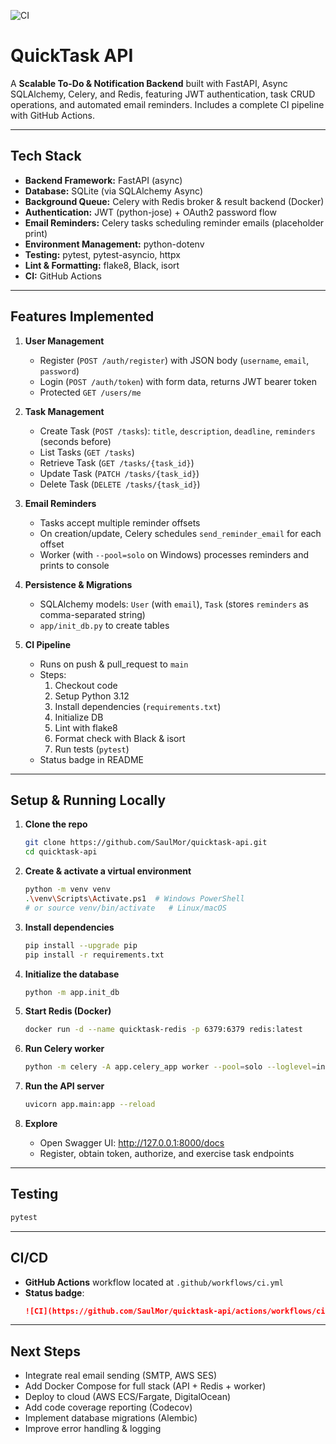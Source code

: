 ![CI](https://github.com/SaulMor/quicktask-api/actions/workflows/ci.yml/badge.svg)

# QuickTask API

A **Scalable To-Do & Notification Backend** built with FastAPI, Async SQLAlchemy, Celery, and Redis, featuring JWT authentication, task CRUD operations, and automated email reminders. Includes a complete CI pipeline with GitHub Actions.

---

## Tech Stack

- **Backend Framework:** FastAPI (async)
- **Database:** SQLite (via SQLAlchemy Async)
- **Background Queue:** Celery with Redis broker & result backend (Docker)
- **Authentication:** JWT (python-jose) + OAuth2 password flow
- **Email Reminders:** Celery tasks scheduling reminder emails (placeholder print)
- **Environment Management:** python-dotenv
- **Testing:** pytest, pytest-asyncio, httpx
- **Lint & Formatting:** flake8, Black, isort
- **CI:** GitHub Actions

---

## Features Implemented

1. **User Management**
   - Register (`POST /auth/register`) with JSON body (`username`, `email`, `password`)
   - Login (`POST /auth/token`) with form data, returns JWT bearer token
   - Protected `GET /users/me`

2. **Task Management**
   - Create Task (`POST /tasks`): `title`, `description`, `deadline`, `reminders` (seconds before)
   - List Tasks (`GET /tasks`)
   - Retrieve Task (`GET /tasks/{task_id}`)
   - Update Task (`PATCH /tasks/{task_id}`)
   - Delete Task (`DELETE /tasks/{task_id}`)

3. **Email Reminders**
   - Tasks accept multiple reminder offsets
   - On creation/update, Celery schedules `send_reminder_email` for each offset
   - Worker (with `--pool=solo` on Windows) processes reminders and prints to console

4. **Persistence & Migrations**
   - SQLAlchemy models: `User` (with `email`), `Task` (stores `reminders` as comma-separated string)
   - `app/init_db.py` to create tables

5. **CI Pipeline**
   - Runs on push & pull_request to `main`
   - Steps:
     1. Checkout code
     2. Setup Python 3.12
     3. Install dependencies (`requirements.txt`)
     4. Initialize DB
     5. Lint with flake8
     6. Format check with Black & isort
     7. Run tests (`pytest`)
   - Status badge in README

---

## Setup & Running Locally

1. **Clone the repo**
   ```bash
   git clone https://github.com/SaulMor/quicktask-api.git
   cd quicktask-api
   ```

2. **Create & activate a virtual environment**
   ```bash
   python -m venv venv
   .\venv\Scripts\Activate.ps1  # Windows PowerShell
   # or source venv/bin/activate   # Linux/macOS
   ```

3. **Install dependencies**
   ```bash
   pip install --upgrade pip
   pip install -r requirements.txt
   ```

4. **Initialize the database**
   ```bash
   python -m app.init_db
   ```

5. **Start Redis (Docker)**
   ```bash
   docker run -d --name quicktask-redis -p 6379:6379 redis:latest
   ```

6. **Run Celery worker**
   ```bash
   python -m celery -A app.celery_app worker --pool=solo --loglevel=info
   ```

7. **Run the API server**
   ```bash
   uvicorn app.main:app --reload
   ```

8. **Explore**
   - Open Swagger UI: http://127.0.0.1:8000/docs
   - Register, obtain token, authorize, and exercise task endpoints

---

## Testing

```bash
pytest
```

---

## CI/CD

- **GitHub Actions** workflow located at `.github/workflows/ci.yml`
- **Status badge**:
  ```markdown
  ![CI](https://github.com/SaulMor/quicktask-api/actions/workflows/ci.yml/badge.svg)
  ```

---

## Next Steps

- Integrate real email sending (SMTP, AWS SES)
- Add Docker Compose for full stack (API + Redis + worker)
- Deploy to cloud (AWS ECS/Fargate, DigitalOcean)
- Add code coverage reporting (Codecov)
- Implement database migrations (Alembic)
- Improve error handling & logging

